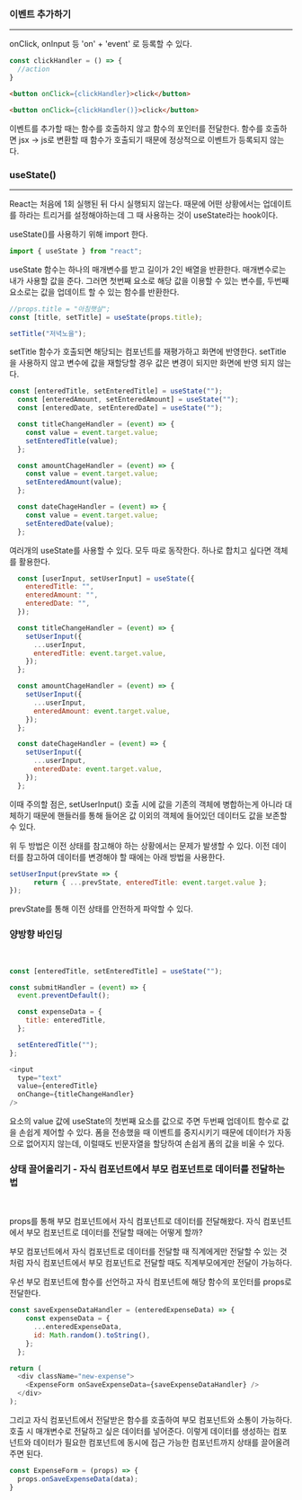 
### 이벤트 추가하기
<hr>
onClick, onInput 등 'on' + 'event' 로 등록할 수 있다.

```javascript
const clickHandler = () => {
  //action
}
```
```html
<button onClick={clickHandler}>click</button> 

<button onClick={clickHandler()}>click</button>
```
<p>이벤트를 추가할 때는 함수를 호출하지 않고 함수의 포인터를 전달한다. 함수를 호출하면 jsx -> js로 변환할 때 함수가 호출되기 때문에 정상적으로 이벤트가 등록되지 않는다.</p>

### useState()
<hr>
<p>React는 처음에 1회 실행된 뒤 다시 실행되지 않는다. 때문에 어떤 상황에서는 업데이트를 하라는 트리거를 설정해야하는데 그 때 사용하는 것이 useState라는 hook이다.</p>
<p>useState()를 사용하기 위해 import 한다.</p>

```javascript
import { useState } from "react";
```

<p>useState 함수는 하나의 매개변수를 받고 길이가 2인 배열을 반환한다. 매개변수로는 내가 사용할 값을 준다. 그러면 첫번째 요소로 해당 값을 이용할 수 있는 변수를, 두번째 요소로는 값을 업데이트 할 수 있는 함수를 반환한다.</p>

```javascript
//props.title = "아침햇살";
const [title, setTitle] = useState(props.title);

setTitle("저녁노을");
```
<p>setTitle 함수가 호출되면 해당되는 컴포넌트를 재평가하고 화면에 반영한다. setTitle을 사용하지 않고 변수에 값을 재할당할 경우 값은 변경이 되지만 화면에 반영 되지 않는다.</p>

```javascript
const [enteredTitle, setEnteredTitle] = useState("");
  const [enteredAmount, setEnteredAmount] = useState("");
  const [enteredDate, setEnteredDate] = useState("");

  const titleChangeHandler = (event) => {
    const value = event.target.value;
    setEnteredTitle(value);
  };

  const amountChageHandler = (event) => {
    const value = event.target.value;
    setEnteredAmount(value);
  };

  const dateChageHandler = (event) => {
    const value = event.target.value;
    setEnteredDate(value);
  };
```
여러개의 useState를 사용할 수 있다. 모두 따로 동작한다. 하나로 합치고 싶다면 객체를 활용한다.

```javascript
  const [userInput, setUserInput] = useState({
    enteredTitle: "",
    enteredAmount: "",
    enteredDate: "",
  });

  const titleChangeHandler = (event) => {
    setUserInput({
      ...userInput,
      enteredTitle: event.target.value,
    });
  };

  const amountChageHandler = (event) => {
    setUserInput({
      ...userInput,
      enteredAmount: event.target.value,
    });
  };

  const dateChageHandler = (event) => {
    setUserInput({
      ...userInput,
      enteredDate: event.target.value,
    });
  };
```
<p>이때 주의할 점은, setUserInput() 호출 시에 값을 기존의 객체에 병합하는게 아니라 대체하기 때문에 핸들러를 통해 들어온 값 이외의 객체에 들어있던 데이터도 값을 보존할 수 있다.</p>

<p>위 두 방법은 이전 상태를 참고해야 하는 상황에서는 문제가 발생할 수 있다. 이전 데이터를 참고하여 데이터를 변경해야 할 때에는 아래 방법을 사용한다.</p>

```javascript
setUserInput(prevState => {
      return { ...prevState, enteredTitle: event.target.value };
});
```

<p>prevState를 통해 이전 상태를 안전하게 파악할 수 있다.</p>


### 양방향 바인딩
<br>

```javascript
const [enteredTitle, setEnteredTitle] = useState("");

const submitHandler = (event) => {
  event.preventDefault();

  const expenseData = {
    title: enteredTitle,
  };

  setEnteredTitle("");
};

<input
  type="text"
  value={enteredTitle}
  onChange={titleChangeHandler}
/>
```
요소의 value 값에 useState의 첫번째 요소를 값으로 주면 두번째 업데이트 함수로 값을 손쉽게 제어할 수 있다.
폼을 전송했을 때 이벤트를 중지시키기 때문에 데이터가 자동으로 없어지지 않는데, 이럴때도 빈문자열을 할당하여 손쉽게 폼의 값을 비울 수 있다.


### 상태 끌어올리기 - 자식 컴포넌트에서 부모 컴포넌트로 데이터를 전달하는 법
<br>

<p>props를 통해 부모 컴포넌트에서 자식 컴포넌트로 데이터를 전달해왔다. 자식 컴포넌트에서 부모 컴포넌트로 데이터를 전달할 때에는 어떻게 할까?</p>

<p>부모 컴포넌트에서 자식 컴포넌트로 데이터를 전달할 때 직계에게만 전달할 수 있는 것처럼 자식 컴포넌트에서 부모 컴포넌트로 전달할 때도 직계부모에게만 전달이 가능하다.</p>

<p>우선 부모 컴포넌트에 함수를 선언하고 자식 컴포넌트에 해당 함수의 포인터를 props로 전달한다.</p>

```javascript
const saveExpenseDataHandler = (enteredExpenseData) => {
    const expenseData = {
      ...enteredExpenseData,
      id: Math.random().toString(),
    };
  };

return (
  <div className="new-expense">
    <ExpenseForm onSaveExpenseData={saveExpenseDataHandler} />
  </div>
);
```
<p>그리고 자식 컴포넌트에서 전달받은 함수를 호출하여 부모 컴포넌트와 소통이 가능하다. 호출 시 매개변수로 전달하고 싶은 데이터를 넣어준다. 이렇게 데이터를 생성하는 컴포넌트와 데이터가 필요한 컴포넌트에 동시에 접근 가능한 컴포넌트까지 상태를 끌어올려주면 된다.</p>

```javascript
const ExpenseForm = (props) => {
  props.onSaveExpenseData(data);
}
```